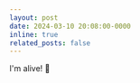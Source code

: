 ```yaml
---
layout: post
date: 2024-03-10 20:08:00-0000
inline: true
related_posts: false
---
```


I'm alive! :hatching_chick:
